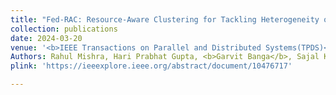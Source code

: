 ```yaml
---
title: "Fed-RAC: Resource-Aware Clustering for Tackling Heterogeneity of Participants in Federated Learning"
collection: publications
date: 2024-03-20
venue: '<b>IEEE Transactions on Parallel and Distributed Systems(TPDS)</b>'
Authors: Rahul Mishra, Hari Prabhat Gupta, <b>Garvit Banga</b>, Sajal K. Das
plink: 'https://ieeexplore.ieee.org/abstract/document/10476717'

---
```

